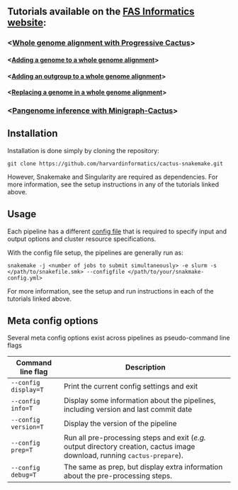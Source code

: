 ## Tutorials available on the [FAS Informatics website](https://informatics.fas.harvard.edu/):

### <[Whole genome alignment with Progressive Cactus](https://informatics.fas.harvard.edu/resources/Tutorials/whole-genome-alignment-cactus/)>

#### <[Adding a genome to a whole genome alignment](https://informatics.fas.harvard.edu/resources/Tutorials/add-to-whole-genome-alignment-cactus/)>

#### <[Adding an outgroup to a whole genome alignment](https://informatics.fas.harvard.edu/resources/Tutorials/add-outgroup-to-whole-genome-alignment-cactus/)>

#### <[Replacing a genome in a whole genome alignment](https://informatics.fas.harvard.edu/resources/Tutorials/replace-genome-whole-genome-alignment-cactus/)>

### <[Pangenome inference with Minigraph-Cactus](https://informatics.fas.harvard.edu/resources/Tutorials/pangenome-cactus-minigraph/)>

## Installation

Installation is done simply by cloning the repository:

```{bash}
git clone https://github.com/harvardinformatics/cactus-snakemake.git
```

However, Snakemake and Singularity are required as dependencies. For more information, see the setup instructions in any of the tutorials linked above.

## Usage

Each pipeline has a different [config file](config-templates/) that is required to specify input and output options and cluster resource specifications.

With the config file setup, the pipelines are generally run as:

```{bash}
snakemake -j <number of jobs to submit simultaneously> -e slurm -s </path/to/snakefile.smk> --configfile </path/to/your/snakmake-config.yml>
```

For more information, see the setup and run instructions in each of the tutorials linked above.

## Meta config options

Several meta config options exist across pipelines as pseudo-command line flags

| Command line flag    | Description |
| -------------------- | ----------- |
| `--config display=T` | Print the current config settings and exit |
| `--config info=T`    | Display some information about the pipelines, including version and last commit date |
| `--config version=T` | Display the version of the pipeline |
| `--config prep=T`    | Run all pre-processing steps and exit (*e.g.* output directory creation, cactus image download, running `cactus-prepare`). |
| `--config debug=T`   | The same as prep, but display extra information about the pre-processing steps. |
